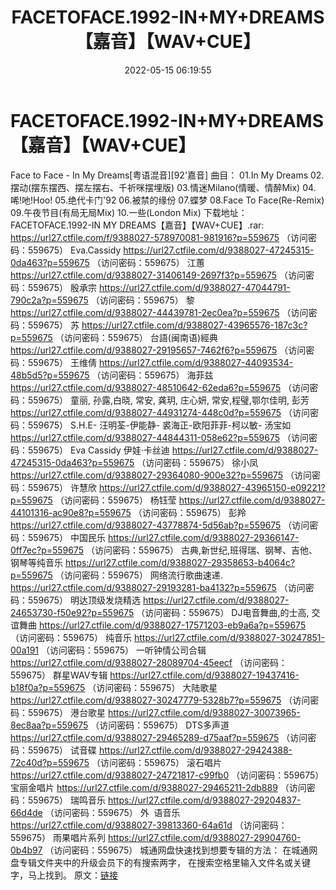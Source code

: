 ﻿---
title: FACETOFACE.1992-IN+MY+DREAMS【嘉音】【WAV+CUE】
date: 2022-05-15 06:19:55
categories: WAV车载音乐、镜像
tags: 华语中文
---
# FACETOFACE.1992-IN+MY+DREAMS【嘉音】【WAV+CUE】

Face to Face - In My
Dreams[粤语混音][92'嘉音]
曲目：
01.In My Dreams
02.摆动(摆东摆西、摆左摆右、千祈咪摆埋版)
03.情迷Milano(情暖、情醉Mix)
04.唏!吔!Hoo!
05.绝代卡门'92
06.被禁的缘份
07.蝶梦
08.Face To
Face(Re-Remix)
09.午夜节目(有局无局Mix)
10.一些(London Mix)
下载地址：
FACETOFACE.1992-IN MY DREAMS【嘉音】【WAV+CUE】.rar: https://url27.ctfile.com/f/9388027-578970081-981916?p=559675
（访问密码：559675）
Eva.Cassidy
https://url27.ctfile.com/d/9388027-47245315-0da463?p=559675
（访问密码：559675）
江蕙
https://url27.ctfile.com/d/9388027-31406149-2697f3?p=559675
（访问密码：559675）
殷承宗
https://url27.ctfile.com/d/9388027-47044791-790c2a?p=559675
（访问密码：559675）
黎
https://url27.ctfile.com/d/9388027-44439781-2ec0ea?p=559675
（访问密码：559675）
苏
https://url27.ctfile.com/d/9388027-43965576-187c3c?p=559675
（访问密码：559675）
台語(闽南语)經典
https://url27.ctfile.com/d/9388027-29195657-7462f6?p=559675
（访问密码：559675）
王维倩
https://url27.ctfile.com/d/9388027-44093534-48b5d5?p=559675
（访问密码：559675）
海菲兹
https://url27.ctfile.com/d/9388027-48510642-62eda6?p=559675
（访问密码：559675）
童丽, 孙露,白晓, 常安, 龚玥, 庄心妍, 常安,程璧,鄂尔佳明, 彭芳
https://url27.ctfile.com/d/9388027-44931274-448c0d?p=559675
（访问密码：559675）
S.H.E- 汪明荃-伊能静- 裘海正-欧阳菲菲-柯以敏- 汤宝如
https://url27.ctfile.com/d/9388027-44844311-058e62?p=559675
（访问密码：559675）
Eva Cassidy
伊娃·卡丝迪
https://url27.ctfile.com/d/9388027-47245315-0da463?p=559675
（访问密码：559675）
徐小凤
https://url27.ctfile.com/d/9388027-29364080-900e32?p=559675
（访问密码：559675）
许慧欣
https://url27.ctfile.com/d/9388027-43965150-e09221?p=559675
（访问密码：559675）
杨钰莹
https://url27.ctfile.com/d/9388027-44101316-ac90e8?p=559675
（访问密码：559675）
彭羚
https://url27.ctfile.com/d/9388027-43778874-5d56ab?p=559675
（访问密码：559675）
中国民乐
https://url27.ctfile.com/d/9388027-29366147-0ff7ec?p=559675
（访问密码：559675）
古典,新世纪,班得瑞、钢琴、吉他、钢琴等纯音乐
https://url27.ctfile.com/d/9388027-29358653-b4064c?p=559675
（访问密码：559675）
网络流行歌曲速递.
https://url27.ctfile.com/d/9388027-29193281-ba4132?p=559675
（访问密码：559675）
明达顶级发烧精选
https://url27.ctfile.com/d/9388027-24653730-f50e92?p=559675
（访问密码：559675）
DJ电音舞曲,的士高, 交谊舞曲
https://url27.ctfile.com/d/9388027-17571203-eb9a6a?p=559675
（访问密码：559675）
纯音乐
https://url27.ctfile.com/d/9388027-30247851-00a191
（访问密码：559675）
一听钟情公司合辑
https://url27.ctfile.com/d/9388027-28089704-45eecf
（访问密码：559675）
群星WAV专辑
https://url27.ctfile.com/d/9388027-19437416-b18f0a?p=559675
（访问密码：559675）
大陆歌星
https://url27.ctfile.com/d/9388027-30247779-5328b7?p=559675
（访问密码：559675）
港台歌星
https://url27.ctfile.com/d/9388027-30073965-8ec8aa?p=559675
（访问密码：559675）
DTS多声道
https://url27.ctfile.com/d/9388027-29465289-d75aaf?p=559675
（访问密码：559675）
试音碟
https://url27.ctfile.com/d/9388027-29424388-72c40d?p=559675
（访问密码：559675）
滚石唱片
https://url27.ctfile.com/d/9388027-24721817-c99fb0
（访问密码：559675）
宝丽金唱片
https://url27.ctfile.com/d/9388027-29465211-2db889
（访问密码：559675）
瑞鸣音乐
https://url27.ctfile.com/d/9388027-29204837-66d4de
（访问密码：559675）
外  语音乐
https://url27.ctfile.com/d/9388027-39813360-64a61d
（访问密码：559675）
雨果唱片系列
https://url27.ctfile.com/d/9388027-29904760-0b4b97
（访问密码：559675）
城通网盘快速找到想要专辑的方法：
在城通网盘专辑文件夹中的升级会员下的有搜索两字，
在搜索空格里输入文件名或关键字，马上找到。
原文：[链接](https://blog.sina.com.cn/s/blog_1647c7e7601030x8k.html)
